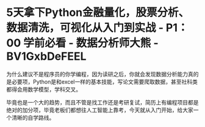 # 5天拿下Python金融量化，股票分析、数据清洗，可视化从入门到实战 - P1：00 学前必看 - 数据分析师大熊 - BV1GxbDeFEEL

为什么建议不是程序员的你学编程，因为读研之后，你就会发现数据分析能力真的是必要项，Python是和excel一样的基本技能，写论文需要爬取数据，甚至社科类都得会用数学模型，学科交叉。

毕竟也是一个大的趋势，而且不管是找工作还是考研复试，简历上有编程项目都是绝对的加分项，毕竟老板们都想往人工智能上靠考，今天就从入门开始，给大家一个清晰的自学路线。

